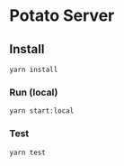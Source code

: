# Potato Server

## Install

`yarn install`

### Run (local)

`yarn start:local`

### Test

`yarn test`
